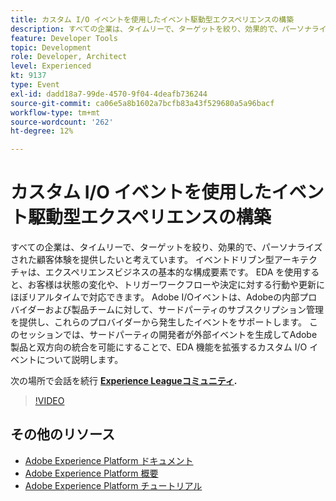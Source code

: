 ```yaml
---
title: カスタム I/O イベントを使用したイベント駆動型エクスペリエンスの構築
description: すべての企業は、タイムリーで、ターゲットを絞り、効果的で、パーソナライズされた顧客体験を提供したいと考えています。 イベントドリブン型アーキテクチャは、エクスペリエンスビジネスの基本的な構成要素です。 EDA を使用すると、お客様は状態の変化や、トリガーワークフローや決定に対する行動や更新にほぼリアルタイムで対応できます。 Adobe I/Oイベントは、Adobeの内部プロバイダーおよび製品チームに対して、サードパーティのサブスクリプション管理を提供し、これらのプロバイダーから発生したイベントをサポートします。 このセッションでは、サードパーティの開発者が外部イベントを生成してAdobe製品と双方向の統合を可能にすることで、EDA 機能を拡張するカスタム I/O イベントについて説明します。
feature: Developer Tools
topic: Development
role: Developer, Architect
level: Experienced
kt: 9137
type: Event
exl-id: dadd18a7-99de-4570-9f04-4deafb736244
source-git-commit: ca06e5a8b1602a7bcfb83a43f529680a5a96bacf
workflow-type: tm+mt
source-wordcount: '262'
ht-degree: 12%

---
```


# カスタム I/O イベントを使用したイベント駆動型エクスペリエンスの構築

すべての企業は、タイムリーで、ターゲットを絞り、効果的で、パーソナライズされた顧客体験を提供したいと考えています。 イベントドリブン型アーキテクチャは、エクスペリエンスビジネスの基本的な構成要素です。 EDA を使用すると、お客様は状態の変化や、トリガーワークフローや決定に対する行動や更新にほぼリアルタイムで対応できます。 Adobe I/Oイベントは、Adobeの内部プロバイダーおよび製品チームに対して、サードパーティのサブスクリプション管理を提供し、これらのプロバイダーから発生したイベントをサポートします。 このセッションでは、サードパーティの開発者が外部イベントを生成してAdobe製品と双方向の統合を可能にすることで、EDA 機能を拡張するカスタム I/O イベントについて説明します。

次の場所で会話を続行 **[Experience Leagueコミュニティ](https://adobe.ly/3kXfjdx).**

>[!VIDEO](https://video.tv.adobe.com/v/337616/?quality=12&learn=on&hidetitle=true)

## その他のリソース

- [Adobe Experience Platform ドキュメント](https://experienceleague.adobe.com/docs/experience-platform.html?lang=ja)
- [Adobe Experience Platform 概要](https://experienceleague.adobe.com/docs/experience-platform/landing/home.html?lang=ja)
- [Adobe Experience Platform チュートリアル](https://experienceleague.adobe.com/docs/platform-learn/tutorials/overview.html?lang=ja)
